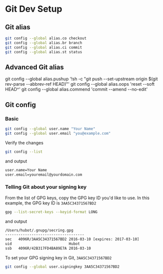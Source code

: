 [_metadata_:author]:    - ""
[_metadata_:date]:      - "10/14/2019"

# Git Dev Setup
## Git alias
```bash
git config --global alias.co checkout
git config --global alias.br branch
git config --global alias.ci commit
git config --global alias.st status
```

## Advanced Git alias
git config --global alias.pushup '!sh -c "git push --set-upstream origin $(git rev-parse --abbrev-ref HEAD)"'
git config --global alias.oops 'reset --soft HEAD^'
git config --global alias.commend 'commit --amend --no-edit'

## Git config
### Basic
```bash
git config --global user.name "Your Name"
git config --global user.email "you@example.com"
```

Verify the changes
```bash
git config --list
```
and output
```bash
user.name=Your Name
user.email=youremail@yourdomain.com
```
### Telling Git about your signing key
From the list of GPG keys, copy the GPG key ID you'd like to use. In this example, the GPG key ID is `3AA5C34371567BD2`
```bash
gpg --list-secret-keys --keyid-format LONG
```
and output
```bash
/Users/hubot/.gnupg/secring.gpg
------------------------------------
sec   4096R/3AA5C34371567BD2 2016-03-10 [expires: 2017-03-10]
uid                          Hubot 
ssb   4096R/42B317FD4BA89E7A 2016-03-10
```
To set your GPG signing key in Git, `3AA5C34371567BD2`
```bash
git config --global user.signingkey 3AA5C34371567BD2
```